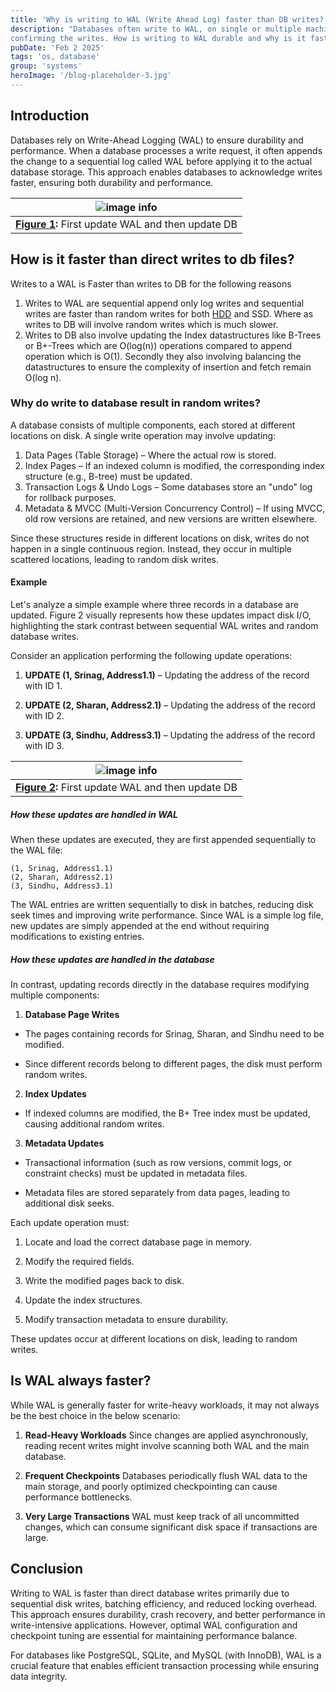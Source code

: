 ```yaml
---
title: 'Why is writing to WAL (Write Ahead Log) faster than DB writes?'
description: "Databases often write to WAL, on single or multiple machines, and then return to the clients 
confirming the writes. How is writing to WAL durable and why is it faster than writing to database?"
pubDate: 'Feb 2 2025'
tags: 'os, database'
group: 'systems'
heroImage: '/blog-placeholder-3.jpg'
---
```


## Introduction
Databases rely on Write-Ahead Logging (WAL) to ensure durability and performance. When a database processes a write request, it often appends the change to a sequential log called WAL before applying it to the actual database storage. This approach enables databases to acknowledge writes faster, ensuring both durability and performance. 

| ![image info](/WALBeforeDBUpdate.drawio.png) |
|:--:|
| **[Figure 1](/WALBeforeDBUpdate.drawio):** First update WAL and then update DB |

## How is it faster than direct writes to db files?
Writes to a WAL is Faster than writes to DB for the following reasons
1. Writes to WAL are sequential append only log writes and sequential writes are faster than random writes for both [HDD](https://vivekbansal.substack.com/p/sequential-vs-random-io) and SSD. Where as writes to DB will involve random writes which is much slower.
2. Writes to DB also involve updating the Index datastructures like B-Trees or B+-Trees which are O(log(n)) operations compared to append operation which is O(1). Secondly they also involving balancing the datastructures
to ensure the complexity of insertion and fetch remain O(log n).

### Why do write to database result in random writes?
A database consists of multiple components, each stored at different locations on disk. A single write operation may involve updating:

1. Data Pages (Table Storage) – Where the actual row is stored.
2. Index Pages – If an indexed column is modified, the corresponding index structure (e.g., B-tree) must be updated.
3. Transaction Logs & Undo Logs – Some databases store an "undo" log for rollback purposes.
4. Metadata & MVCC (Multi-Version Concurrency Control) – If using MVCC, old row versions are retained, and new versions are written elsewhere.

Since these structures reside in different locations on disk, writes do not happen in a single continuous region. Instead, they occur in multiple scattered locations, leading to random disk writes.

#### Example
Let's analyze a simple example where three records in a database are updated. Figure 2 visually represents how these updates impact disk I/O, highlighting the stark contrast between sequential WAL writes and random database writes. 

Consider an application performing the following update operations:

1. **UPDATE (1, Srinag, Address1.1)** – Updating the address of the record with ID 1.

2. **UPDATE (2, Sharan, Address2.1)** – Updating the address of the record with ID 2.

3. **UPDATE (3, Sindhu, Address3.1)** – Updating the address of the record with ID 3.

| ![image info](/DBSequentialvsRandomIO.drawio.png) |
|:--:|
| **[Figure 2](/DBSequentialvsRandomIO.drawio):** First update WAL and then update DB |

##### How these updates are handled in WAL
When these updates are executed, they are first appended sequentially to the WAL file:
```
(1, Srinag, Address1.1)
(2, Sharan, Address2.1)
(3, Sindhu, Address3.1)
```

The WAL entries are written sequentially to disk in batches, reducing disk seek times and improving write performance. Since WAL is a simple log file, new updates are simply appended at the end without requiring modifications to existing entries.

##### How these updates are handled in the database

In contrast, updating records directly in the database requires modifying multiple components:

1. **Database Page Writes**

* The pages containing records for Srinag, Sharan, and Sindhu need to be modified.

* Since different records belong to different pages, the disk must perform random writes.

2. **Index Updates**

* If indexed columns are modified, the B+ Tree index must be updated, causing additional random writes.

3. **Metadata Updates**

* Transactional information (such as row versions, commit logs, or constraint checks) must be updated in metadata files.

* Metadata files are stored separately from data pages, leading to additional disk seeks.

Each update operation must:

1. Locate and load the correct database page in memory.

2. Modify the required fields.

3. Write the modified pages back to disk.

4. Update the index structures.

5. Modify transaction metadata to ensure durability.

These updates occur at different locations on disk, leading to random writes. 

## Is WAL always faster?

While WAL is generally faster for write-heavy workloads, it may not always be the best choice in the below scenario:

1. **Read-Heavy Workloads** Since changes are applied asynchronously, reading recent writes might involve scanning both WAL and the main database.

2. **Frequent Checkpoints** Databases periodically flush WAL data to the main storage, and poorly optimized checkpointing can cause performance bottlenecks.

3. **Very Large Transactions** WAL must keep track of all uncommitted changes, which can consume significant disk space if transactions are large.

## Conclusion

Writing to WAL is faster than direct database writes primarily due to sequential disk writes, batching efficiency, and reduced locking overhead. This approach ensures durability, crash recovery, and better performance in write-intensive applications. However, optimal WAL configuration and checkpoint tuning are essential for maintaining performance balance.

For databases like PostgreSQL, SQLite, and MySQL (with InnoDB), WAL is a crucial feature that enables efficient transaction processing while ensuring data integrity.